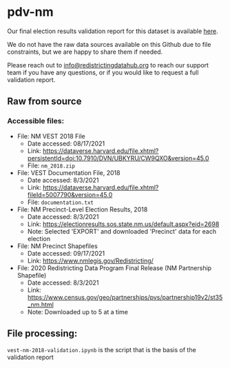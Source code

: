 # pdv-nm

Our final election results validation report for this dataset is available [here](https://redistrictingdatahub.org/dataset/vest-2018-new-mexico-precinct-and-election-results/).

We do not have the raw data sources available on this Github due to file constraints, but we are happy to share them if needed.

Please reach out to info@redistrictingdatahub.org to reach our support team if you have any questions, or if you would like to request a full validation report.

## Raw from source

### Accessible files:

- File: NM VEST 2018 File
   - Date accessed: 08/17/2021
   - Link: https://dataverse.harvard.edu/file.xhtml?persistentId=doi:10.7910/DVN/UBKYRU/CW9QXO&version=45.0
   - File: `nm_2018.zip`
- File: VEST Documentation File, 2018
   - Date accessed: 8/3/2021
   - Link: https://dataverse.harvard.edu/file.xhtml?fileId=5007790&version=45.0
   - File: `documentation.txt`
- File: NM Precinct-Level Election Results, 2018
  - Date accessed: 8/3/2021
  - Link: https://electionresults.sos.state.nm.us/default.aspx?eid=2698
  - Note: Selected 'EXPORT' and downloaded 'Precinct' data for each election
- File: NM Precinct Shapefiles
  - Date accessed: 09/17/2021
  - Link: https://www.nmlegis.gov/Redistricting/
- File: 2020 Redistricting Data Program Final Release (NM Partnership Shapefile)
  - Date accessed: 8/3/2021
  - Link: https://www.census.gov/geo/partnerships/pvs/partnership19v2/st35_nm.html
  - Note: Downloaded up to 5 at a time

## File processing:

`vest-nm-2018-validation.ipynb` is the script that is the basis of the validation report
